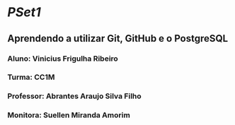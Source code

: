 # _PSet1_
## Aprendendo a utilizar Git, GitHub e o PostgreSQL
### Aluno: Vinicius Frigulha Ribeiro
### Turma: CC1M
### Professor: Abrantes Araujo Silva Filho
### Monitora: Suellen Miranda Amorim

